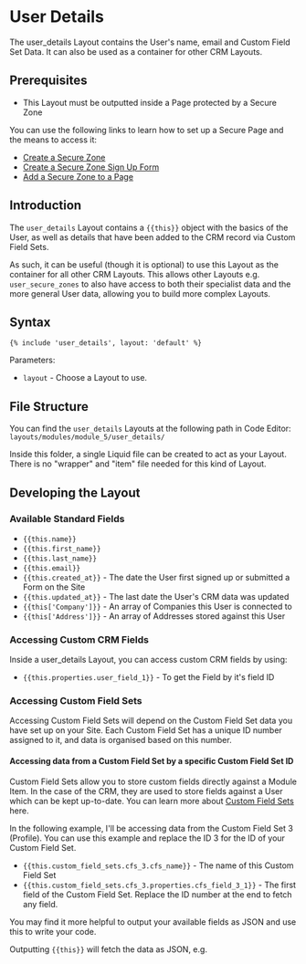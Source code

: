 # User Details

The user\_details Layout contains the User's name, email and Custom Field Set Data. It can also be used as a container for other CRM Layouts.

## Prerequisites

* This Layout must be outputted inside a Page protected by a Secure Zone

You can use the following links to learn how to set up a Secure Page and the means to access it:

* [Create a Secure Zone](../quickstart-crm.md#2-creating-and-editing-a-secure-zone)
* [Create a Secure Zone Sign Up Form](../quickstart-crm.md#2-adding-a-sign-up-form)
* [Add a Secure Zone to a Page](../quickstart-crm.md#3-securing-pages)

## Introduction

The `user_details` Layout contains a `{{this}}` object with the basics of the User, as well as details that have been added to the CRM record via Custom Field Sets.

As such, it can be useful (though it is optional) to use this Layout as the container for all other CRM Layouts. This allows other Layouts e.g. `user_secure_zones` to also have access to both their specialist data and the more general User data, allowing you to build more complex Layouts.

## Syntax

```liquid
{% include 'user_details', layout: 'default' %}
```

Parameters:

* `layout` - Choose a Layout to use.

## File Structure

You can find the `user_details` Layouts at the following path in Code Editor: `layouts/modules/module_5/user_details/`

Inside this folder, a single Liquid file can be created to act as your Layout. There is no "wrapper" and "item" file needed for this kind of Layout.

## Developing the Layout

### Available Standard Fields

* `{{this.name}}`
* `{{this.first_name}}`
* `{{this.last_name}}`
* `{{this.email}}`
* `{{this.created_at}}` - The date the User first signed up or submitted a Form on the Site
* `{{this.updated_at}}` - The last date the User's CRM data was updated
* `{{this['Company']}}` - An array of Companies this User is connected to
* `{{this['Address']}}` - An array of Addresses stored against this User

### Accessing Custom CRM Fields

Inside a user\_details Layout, you can access custom CRM fields by using:

* `{{this.properties.user_field_1}}` - To get the Field by it's field ID

### Accessing Custom Field Sets

Accessing Custom Field Sets will depend on the Custom Field Set data you have set up on your Site. Each Custom Field Set has a unique ID number assigned to it, and data is organised based on this number.

#### Accessing data from a Custom Field Set by a specific Custom Field Set ID

Custom Field Sets allow you to store custom fields directly against a Module Item. In the case of the CRM, they are used to store fields against a User which can be kept up-to-date. You can learn more about [Custom Field Sets](editing-a-users-crm-record-front-end-with-custom-field-sets.md) here.

In the following example, I'll be accessing data from the Custom Field Set 3 (Profile). You can use this example and replace the ID 3 for the ID of your Custom Field Set.

* `{{this.custom_field_sets.cfs_3.cfs_name}}` - The name of this Custom Field Set
* `{{this.custom_field_sets.cfs_3.properties.cfs_field_3_1}}` - The first field of the Custom Field Set. Replace the ID number at the end to fetch any field.

You may find it more helpful to output your available fields as JSON and use this to write your code.

Outputting `{{this}}` will fetch the data as JSON, e.g.
